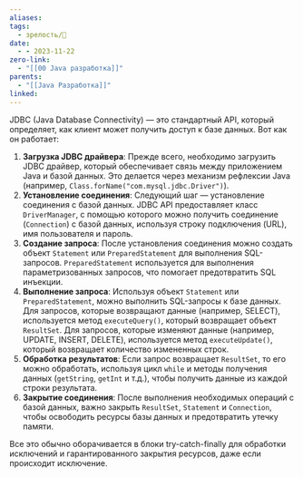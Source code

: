 ```yaml
---
aliases: 
tags:
  - зрелость/🌱
date:
  - - 2023-11-22
zero-link:
  - "[[00 Java разработка]]"
parents:
  - "[[Java Разработка]]"
linked:
---
```

JDBC (Java Database Connectivity) — это стандартный API, который определяет, как клиент может получить доступ к базе данных. Вот как он работает:

1. **Загрузка JDBC драйвера**: Прежде всего, необходимо загрузить JDBC драйвер, который обеспечивает связь между приложением Java и базой данных. Это делается через механизм рефлексии Java (например, `Class.forName("com.mysql.jdbc.Driver")`).
2. **Установление соединения**: Следующий шаг — установление соединения с базой данных. JDBC API предоставляет класс `DriverManager`, с помощью которого можно получить соединение (`Connection`) с базой данных, используя строку подключения (URL), имя пользователя и пароль.
3. **Создание запроса**: После установления соединения можно создать объект `Statement` или `PreparedStatement` для выполнения SQL-запросов. `PreparedStatement` используется для выполнения параметризованных запросов, что помогает предотвратить SQL инъекции.
4. **Выполнение запроса**: Используя объект `Statement` или `PreparedStatement`, можно выполнить SQL-запросы к базе данных. Для запросов, которые возвращают данные (например, SELECT), используется метод `executeQuery()`, который возвращает объект `ResultSet`. Для запросов, которые изменяют данные (например, UPDATE, INSERT, DELETE), используется метод `executeUpdate()`, который возвращает количество измененных строк.
5. **Обработка результатов**: Если запрос возвращает `ResultSet`, то его можно обработать, используя цикл `while` и методы получения данных (`getString`, `getInt` и т.д.), чтобы получить данные из каждой строки результата.
6. **Закрытие соединения**: После выполнения необходимых операций с базой данных, важно закрыть `ResultSet`, `Statement` и `Connection`, чтобы освободить ресурсы базы данных и предотвратить утечку памяти.

Все это обычно оборачивается в блоки try-catch-finally для обработки исключений и гарантированного закрытия ресурсов, даже если происходит исключение.